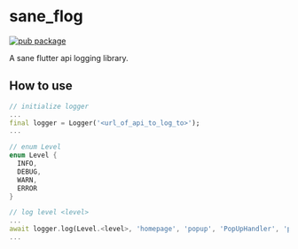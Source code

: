 # sane_flog

[![pub package](https://img.shields.io/badge/pub-v0.0.2-blue)](https://pub.dev/packages/sane_flog)

A sane flutter api logging library.

## How to use
```dart
// initialize logger
...
final logger = Logger('<url_of_api_to_log_to>');
...

// enum Level
enum Level {
  INFO,
  DEBUG,
  WARN,
  ERROR
}

// log level <level>
...
await logger.log(Level.<level>, 'homepage', 'popup', 'PopUpHandler', 'popup triggered');
...
```
